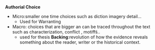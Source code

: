**Authorial Choice**
 - Micro:smaller one time choices such as diction imagery detail...
	 - Used for Warranting
 - Macro: choices that are bigger an can be traced throughout the text such as characterization, conflict , motiffś..
	 - used for thesis
**Backing**:revolution of how the evidence reveals something about the reader, writer or the historical context.
<!--stackedit_data:
eyJoaXN0b3J5IjpbLTI5ODk0NDk5N119
-->